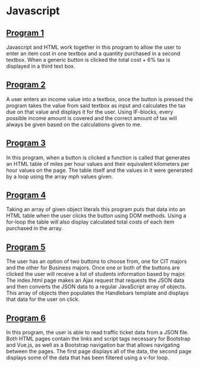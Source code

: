 # <h1>Javascript</h1>

<h2><a href=https://github.com/cegano/Javascript/blob/main/Program%201>Program 1</a></h2>
<p>Javascript and HTML work together in this program to allow the user to enter an item cost in one textbox and a quantity purchased in a second textbox. When a generic button is clicked the total cost + 6% tax is displayed in a third text box.</p>

<h2><a href=https://github.com/cegano/Javascript/blob/main/Program%201>Program 2</a></h2>
<p>A user enters an income value into a textbox, once the button is pressed the program takes the value from said textbox as input and calculates the tax due on that value and displays it for the user. Using IF-blocks, every possible income amount is covered and the correct amount of tax will always be given based on the calculations given to me.</p>

<h2><a href=https://github.com/cegano/Javascript/blob/main/Program%201>Program 3</a></h2>
<p>In this program, when a button is clicked a function is called that generates an HTML table of miles per hour values and their equivalent kilometers per hour values on the page. The table itself and the values in it were generated by a loop using the array mph values given.</p>

<h2><a href=https://github.com/cegano/Javascript/blob/main/Program%201>Program 4</a></h2>
<p>Taking an array of given object literals this program puts that data into an HTML table when the user clicks the button using DOM methods. Using a for-loop the table will also display calculated total costs of each item purchased in the array.</p>

<h2><a href=https://github.com/cegano/Javascript/blob/main/Program%201>Program 5</a></h2>
<p>The user has an option of two buttons to choose from, one for CIT majors and the other for Business majors.  Once one or both of the buttons are clicked the user will receive a list of students information based by major. The index.html page makes an Ajax request that requests the JSON data and then converts the JSON data to a regular JavaScript array of objects. This array of objects then populates the Handlebars template and displays that data for the user on click.</p>

<h2><a href=https://github.com/cegano/Javascript/blob/main/Program%201>Program 6</a></h2>
<p>In this program, the user is able to read traffic ticket data from a JSON file. Both HTML pages contain the links and script tags necessary for Bootstrap and Vue.js, as well as a Bootstrap navigation bar that allows navigating between the pages. The first page displays all of the data, the second page displays some of the data that has been filtered using a v-for loop.</p>
